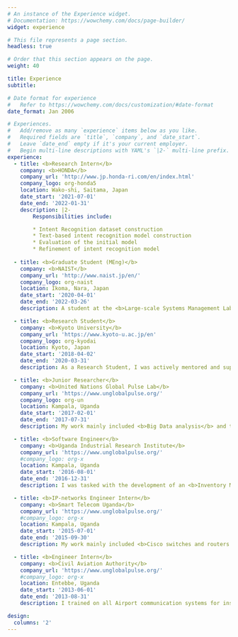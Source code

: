 ```yaml
---
# An instance of the Experience widget.
# Documentation: https://wowchemy.com/docs/page-builder/
widget: experience

# This file represents a page section.
headless: true

# Order that this section appears on the page.
weight: 40

title: Experience
subtitle:

# Date format for experience
#   Refer to https://wowchemy.com/docs/customization/#date-format
date_format: Jan 2006

# Experiences.
#   Add/remove as many `experience` items below as you like.
#   Required fields are `title`, `company`, and `date_start`.
#   Leave `date_end` empty if it's your current employer.
#   Begin multi-line descriptions with YAML's `|2-` multi-line prefix.
experience:
  - title: <b>Research Intern</b>
    company: <b>HONDA</b>
    company_url: 'http://www.jp.honda-ri.com/en/index.html'
    company_logo: org-honda5
    location: Wako-shi, Saitama, Japan
    date_start: '2021-07-01'
    date_end: '2022-01-31'
    description: |2-
        Responsibilities include:

        * Intent Recognition dataset construction
        * Text-based intent recognition model construction
        * Evaluation of the initial model
        * Refinement of intent recognition model
        
  - title: <b>Graduate Student (MEng)</b>
    company: <b>NAIST</b>
    company_url: 'http://www.naist.jp/en/'
    company_logo: org-naist
    location: Ikoma, Nara, Japan
    date_start: '2020-04-01'
    date_end: '2022-03-26'
    description: A student at the <b>Large-scale Systems Management Lab</b>. I'm working on <b>Intrusion Detection</b>. I'm also working on <b>Syllable Tokenization</b> and <b>Corpus building</b> in collaboration with the <b>Computational Linguistics Lab </b> under the supervision of <b>Prof. Taro Watanabe.</b> 

  - title: <b>Research Student</b>
    company: <b>Kyoto University</b>
    company_url: 'https://www.kyoto-u.ac.jp/en'
    company_logo: org-kyodai
    location: Kyoto, Japan
    date_start: '2018-04-02'
    date_end: '2020-03-31'
    description: As a Research Student, I was actively mentored and supervised by <b>Prof. Masatoshi Yoshikawa</b> on <b>Information Retrieval, Databases, Human Computer Interface design and Artificial Intelligence</b> methods.

  - title: <b>Junior Researcher</b>
    company: <b>United Nations Global Pulse Lab</b>
    company_url: 'https://www.unglobalpulse.org/'
    company_logo: org-un
    location: Kampala, Uganda
    date_start: '2017-02-01'
    date_end: '2017-07-31'
    description: My work mainly included <b>Big Data analysis</b> and the collection of <b>GIS data</b>.

  - title: <b>Software Engineer</b>
    company: <b>Uganda Industrial Research Institute</b>
    company_url: 'https://www.unglobalpulse.org/'
    #company_logo: org-x
    location: Kampala, Uganda
    date_start: '2016-08-01'
    date_end: '2016-12-31'
    description: I was tasked with the development of an <b>Inventory Management System</b> based using PHP and SQLite. I accomplished this task. 

  - title: <b>IP-networks Engineer Intern</b>
    company: <b>Smart Telecom Uganda</b>
    company_url: 'https://www.unglobalpulse.org/'
    #company_logo: org-x
    location: Kampala, Uganda
    date_start: '2015-07-01'
    date_end: '2015-09-30'
    description: My work mainly included <b>Cisco switches and routers' configuration, DNS configuration, VPN set up and management, and CS-Core monitoring.</b>

  - title: <b>Engineer Intern</b>
    company: <b>Civil Aviation Authority</b>
    company_url: 'https://www.unglobalpulse.org/'
    #company_logo: org-x
    location: Entebbe, Uganda
    date_start: '2013-06-01'
    date_end: '2013-08-31'
    description: I trained on all Airport communication systems for instance <b>TETRA, VHF, HF, VSAT, ILS, Satellites and Radar</b>

design:
  columns: '2'
---
```

